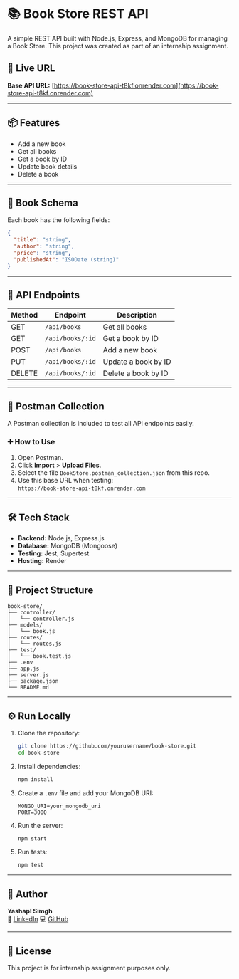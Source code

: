 
# 📚 Book Store REST API

A simple REST API built with Node.js, Express, and MongoDB for managing a Book Store. This project was created as part of an internship assignment.

## 🚀 Live URL

**Base API URL:** [https://book-store-api-t8kf.onrender.com](https://book-store-api-t8kf.onrender.com)

---

## 📦 Features

- Add a new book
- Get all books
- Get a book by ID
- Update book details
- Delete a book

---

## 🧾 Book Schema

Each book has the following fields:

```json
{
  "title": "string",
  "author": "string",
  "price": "string",
  "publishedAt": "ISODate (string)"
}
```

---

## 📡 API Endpoints

| Method | Endpoint              | Description             |
|--------|-----------------------|-------------------------|
| GET    | `/api/books`          | Get all books           |
| GET    | `/api/books/:id`      | Get a book by ID        |
| POST   | `/api/books`          | Add a new book          |
| PUT    | `/api/books/:id`      | Update a book by ID     |
| DELETE | `/api/books/:id`      | Delete a book by ID     |

---

## 🧪 Postman Collection

A Postman collection is included to test all API endpoints easily.

### ➕ How to Use

1. Open Postman.
2. Click **Import** > **Upload Files**.
3. Select the file `BookStore.postman_collection.json` from this repo.
4. Use this base URL when testing:  
   `https://book-store-api-t8kf.onrender.com`

---

## 🛠️ Tech Stack

- **Backend:** Node.js, Express.js
- **Database:** MongoDB (Mongoose)
- **Testing:** Jest, Supertest
- **Hosting:** Render

---

## 📁 Project Structure

```
book-store/
├── controller/
│   └── controller.js
├── models/
│   └── book.js
├── routes/
│   └── routes.js
├── test/
│   └── book.test.js
├── .env
├── app.js
├── server.js
├── package.json
└── README.md
```

---

## ⚙️ Run Locally

1. Clone the repository:
   ```bash
   git clone https://github.com/yourusername/book-store.git
   cd book-store
   ```

2. Install dependencies:
   ```bash
   npm install
   ```

3. Create a `.env` file and add your MongoDB URI:
   ```
   MONGO_URI=your_mongodb_uri
   PORT=3000
   ```

4. Run the server:
   ```bash
   npm start
   ```

5. Run tests:
   ```bash
   npm test
   ```

---

## 👤 Author

**Yashapl Simgh**  
📧 [LinkedIn](https://www.linkedin.com/in/yashpal-singh-bb120925a/)
💻 [GitHub](https://github.com/max963030)

---

## 📄 License

This project is for internship assignment purposes only.

